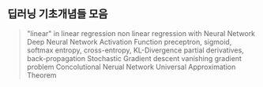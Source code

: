 ## 딥러닝 기초개념들 모음
> "linear" in linear regression 
> non linear regression with Neural Network
> Deep Neural Network
> Activation Function 
> preceptron, sigmoid, softmax 
> entropy, cross-entropy, KL-Divergence
> partial derivatives, back-propagation
> Stochastic Gradient descent
> vanishing gradient problem 
> Concolutional Nerual Network 
> Universal Approximation Theorem 
